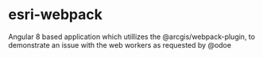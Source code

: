# esri-webpack
Angular 8 based application which utillizes the @arcgis/webpack-plugin, to demonstrate an issue with the web workers as requested by @odoe
